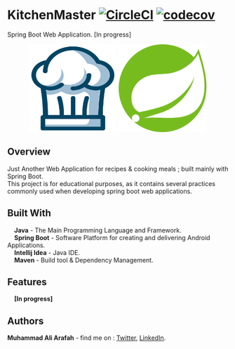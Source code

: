 # KitchenMaster [![CircleCI](https://circleci.com/gh/ZaTribune/cookmaster.svg?style=svg)](https://circleci.com/gh/ZaTribune/cookmaster) [![codecov](https://codecov.io/gh/ZaTribune/cookmaster/branch/master/graph/badge.svg?token=SFV4GJK1O0)](https://codecov.io/gh/ZaTribune/cookmaster)
Spring Boot Web Application. [In progress]
<p align="center">
  <img  src="src/main/resources/static/images/logo.svg" width="200" height="200"/>
  <img src="src/main/resources/static/images/spring.svg" width="200" height="200"/>
</p>

## Overview  
Just Another Web Application for recipes & cooking meals ; built mainly with Spring Boot.  
This project is for educational purposes, as it contains several practices commonly used when developing spring boot web applications.
 
## Built With  
&nbsp;&nbsp;&nbsp;&nbsp;**Java** - The Main Programming Language and Framework.  
&nbsp;&nbsp;&nbsp;&nbsp;**Spring Boot** - Software Platform for creating and delivering Android Applications.   
&nbsp;&nbsp;&nbsp;&nbsp;**Intellij Idea** - Java IDE.  
&nbsp;&nbsp;&nbsp;&nbsp;**Maven** - Build tool & Dependency Management.  

## Features  
&nbsp;&nbsp;&nbsp;&nbsp;**[In progress]**  

## Authors  
   **Muhammad Ali Arafah** - find me on : [Twitter](https://twitter.com/ZaTribune), [LinkedIn](https://www.linkedin.com/in/zatribune).  

